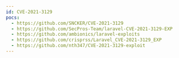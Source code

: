 ```yaml
---
id: CVE-2021-3129
pocs:
  - https://github.com/SNCKER/CVE-2021-3129
  - https://github.com/SecPros-Team/laravel-CVE-2021-3129-EXP
  - https://github.com/ambionics/laravel-exploits
  - https://github.com/crisprss/Laravel_CVE-2021-3129_EXP
  - https://github.com/nth347/CVE-2021-3129-exploit
---
```


